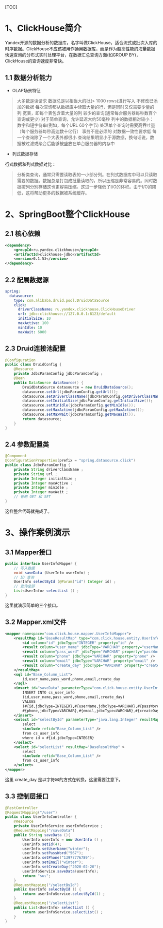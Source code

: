 [TOC]

# 1、ClickHouse简介
Yandex开源的数据分析的数据库，名字叫做ClickHouse，适合流式或批次入库的时序数据。ClickHouse不应该被用作通用数据库，而是作为超高性能的海量数据快速查询的分布式实时处理平台，在数据汇总查询方面(如GROUP BY)，ClickHouse的查询速度非常快。

## 1.1 数据分析能力
- OLAP场景特征

>大多数是读请求
数据总是以相当大的批(> 1000 rows)进行写入
不修改已添加的数据
每次查询都从数据库中读取大量的行，但是同时又仅需要少量的列
宽表，即每个表包含着大量的列
较少的查询(通常每台服务器每秒数百个查询或更少)
对于简单查询，允许延迟大约50毫秒
列中的数据相对较小： 数字和短字符串(例如，每个URL 60个字节)
处理单个查询时需要高吞吐量（每个服务器每秒高达数十亿行）
事务不是必须的
对数据一致性要求低
每一个查询除了一个大表外都很小
查询结果明显小于源数据，换句话说，数据被过滤或聚合后能够被盛放在单台服务器的内存中

- 列式数据存储

行式数据和列式数据对比：
> 分析类查询，通常只需要读取表的一小部分列。在列式数据库中可以只读取需要的数据。数据总是打包成批量读取的，所以压缩是非常容易的。同时数据按列分别存储这也更容易压缩。这进一步降低了I/O的体积。由于I/O的降低，这将帮助更多的数据被系统缓存。

# 2、SpringBoot整个ClickHouse
## 2.1 核心依赖
```xml
<dependency>
    <groupId>ru.yandex.clickhouse</groupId>
    <artifactId>clickhouse-jdbc</artifactId>
    <version>0.1.53</version>
</dependency>
```
## 2.2 配属数据源
```yml
spring:
  datasource:
    type: com.alibaba.druid.pool.DruidDataSource
    click:
      driverClassName: ru.yandex.clickhouse.ClickHouseDriver
      url: jdbc:clickhouse://127.0.0.1:8123/default
      initialSize: 10
      maxActive: 100
      minIdle: 10
      maxWait: 6000
```
## 2.3 Druid连接池配置
```java
@Configuration
public class DruidConfig {
    @Resource
    private JdbcParamConfig jdbcParamConfig ;
    @Bean
    public DataSource dataSource() {
        DruidDataSource datasource = new DruidDataSource();
        datasource.setUrl(jdbcParamConfig.getUrl());
        datasource.setDriverClassName(jdbcParamConfig.getDriverClassName());
        datasource.setInitialSize(jdbcParamConfig.getInitialSize());
        datasource.setMinIdle(jdbcParamConfig.getMinIdle());
        datasource.setMaxActive(jdbcParamConfig.getMaxActive());
        datasource.setMaxWait(jdbcParamConfig.getMaxWait());
        return datasource;
    }
}
```
## 2.4 参数配置类
```java
@Component
@ConfigurationProperties(prefix = "spring.datasource.click")
public class JdbcParamConfig {
    private String driverClassName ;
    private String url ;
    private Integer initialSize ;
    private Integer maxActive ;
    private Integer minIdle ;
    private Integer maxWait ;
    // 省略 GET 和 SET
}
````
这样整合代码就完成了。

# 3、操作案例演示
## 3.1 Mapper接口
```java
public interface UserInfoMapper {
    // 写入数据
    void saveData (UserInfo userInfo) ;
    // ID 查询
    UserInfo selectById (@Param("id") Integer id) ;
    // 查询全部
    List<UserInfo> selectList () ;
}
```
这里就演示简单的三个接口。

## 3.2 Mapper.xml文件
```xml
<mapper namespace="com.click.house.mapper.UserInfoMapper">
    <resultMap id="BaseResultMap" type="com.click.house.entity.UserInfo">
        <id column="id" jdbcType="INTEGER" property="id" />
        <result column="user_name" jdbcType="VARCHAR" property="userName" />
        <result column="pass_word" jdbcType="VARCHAR" property="passWord" />
        <result column="phone" jdbcType="VARCHAR" property="phone" />
        <result column="email" jdbcType="VARCHAR" property="email" />
        <result column="create_day" jdbcType="VARCHAR" property="createDay" />
    </resultMap>
    <sql id="Base_Column_List">
        id,user_name,pass_word,phone,email,create_day
    </sql>
    <insert id="saveData" parameterType="com.click.house.entity.UserInfo" >
        INSERT INTO cs_user_info
        (id,user_name,pass_word,phone,email,create_day)
        VALUES
        (#{id,jdbcType=INTEGER},#{userName,jdbcType=VARCHAR},#{passWord,jdbcType=VARCHAR},
        #{phone,jdbcType=VARCHAR},#{email,jdbcType=VARCHAR},#{createDay,jdbcType=VARCHAR})
    </insert>
    <select id="selectById" parameterType="java.lang.Integer" resultMap="BaseResultMap">
        select
        <include refid="Base_Column_List" />
        from cs_user_info
        where id = #{id,jdbcType=INTEGER}
    </select>
    <select id="selectList" resultMap="BaseResultMap" >
        select
        <include refid="Base_Column_List" />
        from cs_user_info
    </select>
</mapper>
```
这里 create_day 是以字符串的方式在转换，这里需要注意下。

## 3.3 控制层接口
```java
@RestController
@RequestMapping("/user")
public class UserInfoController {
    @Resource
    private UserInfoService userInfoService ;
    @RequestMapping("/saveData")
    public String saveData (){
        UserInfo userInfo = new UserInfo () ;
        userInfo.setId(4);
        userInfo.setUserName("winter");
        userInfo.setPassWord("567");
        userInfo.setPhone("13977776789");
        userInfo.setEmail("winter");
        userInfo.setCreateDay("2020-02-20");
        userInfoService.saveData(userInfo);
        return "sus";
    }
    @RequestMapping("/selectById")
    public UserInfo selectById () {
        return userInfoService.selectById(1) ;
    }
    @RequestMapping("/selectList")
    public List<UserInfo> selectList () {
        return userInfoService.selectList() ;
    }
}
```